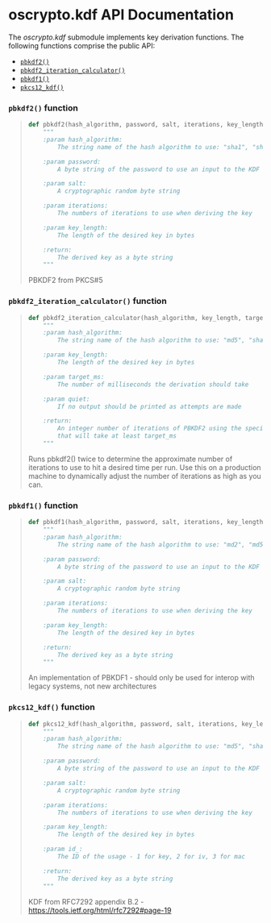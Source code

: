 # oscrypto.kdf API Documentation

The *oscrypto.kdf* submodule implements key derivation functions. The following
functions comprise the public API:

 - [`pbkdf2()`](#pbkdf2-function)
 - [`pbkdf2_iteration_calculator()`](#pbkdf2_iteration_calculator-function)
 - [`pbkdf1()`](#pbkdf1-function)
 - [`pkcs12_kdf()`](#pkcs12_kdf-function)

### `pbkdf2()` function

> ```python
> def pbkdf2(hash_algorithm, password, salt, iterations, key_length):
>     """
>     :param hash_algorithm:
>         The string name of the hash algorithm to use: "sha1", "sha224", "sha256", "sha384", "sha512"
>
>     :param password:
>         A byte string of the password to use an input to the KDF
>
>     :param salt:
>         A cryptographic random byte string
>
>     :param iterations:
>         The numbers of iterations to use when deriving the key
>
>     :param key_length:
>         The length of the desired key in bytes
>
>     :return:
>         The derived key as a byte string
>     """
> ```
>
> PBKDF2 from PKCS#5

### `pbkdf2_iteration_calculator()` function

> ```python
> def pbkdf2_iteration_calculator(hash_algorithm, key_length, target_ms=100, quiet=False):
>     """
>     :param hash_algorithm:
>         The string name of the hash algorithm to use: "md5", "sha1", "sha224", "sha256", "sha384", "sha512"
>
>     :param key_length:
>         The length of the desired key in bytes
>
>     :param target_ms:
>         The number of milliseconds the derivation should take
>
>     :param quiet:
>         If no output should be printed as attempts are made
>
>     :return:
>         An integer number of iterations of PBKDF2 using the specified hash
>         that will take at least target_ms
>     """
> ```
>
> Runs pbkdf2() twice to determine the approximate number of iterations to
> use to hit a desired time per run. Use this on a production machine to
> dynamically adjust the number of iterations as high as you can.

### `pbkdf1()` function

> ```python
> def pbkdf1(hash_algorithm, password, salt, iterations, key_length):
>     """
>     :param hash_algorithm:
>         The string name of the hash algorithm to use: "md2", "md5", "sha1"
>
>     :param password:
>         A byte string of the password to use an input to the KDF
>
>     :param salt:
>         A cryptographic random byte string
>
>     :param iterations:
>         The numbers of iterations to use when deriving the key
>
>     :param key_length:
>         The length of the desired key in bytes
>
>     :return:
>         The derived key as a byte string
>     """
> ```
>
> An implementation of PBKDF1 - should only be used for interop with legacy
> systems, not new architectures

### `pkcs12_kdf()` function

> ```python
> def pkcs12_kdf(hash_algorithm, password, salt, iterations, key_length, id_):
>     """
>     :param hash_algorithm:
>         The string name of the hash algorithm to use: "md5", "sha1", "sha224", "sha256", "sha384", "sha512"
>
>     :param password:
>         A byte string of the password to use an input to the KDF
>
>     :param salt:
>         A cryptographic random byte string
>
>     :param iterations:
>         The numbers of iterations to use when deriving the key
>
>     :param key_length:
>         The length of the desired key in bytes
>
>     :param id_:
>         The ID of the usage - 1 for key, 2 for iv, 3 for mac
>
>     :return:
>         The derived key as a byte string
>     """
> ```
>
> KDF from RFC7292 appendix B.2 - https://tools.ietf.org/html/rfc7292#page-19
